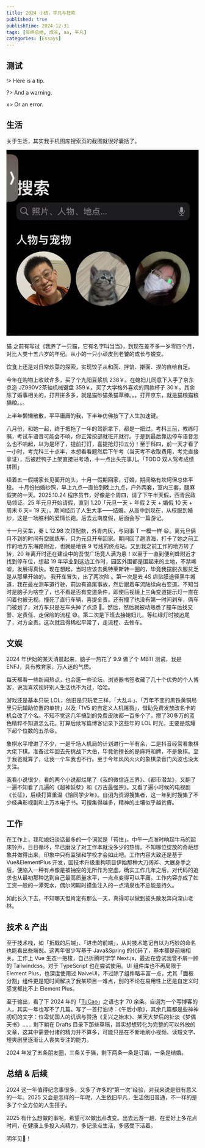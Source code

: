 ```yaml
---
title: 2024 小结，平凡与狂欢
published: true
publishTime: 2024-12-31
tags: [年终总结, 成长, aa, 平凡]
categories: [Essays]
---
```


## 测试

!> Here is a tip.

?> And a warning.

x> Or an error.

## 生活

关于生活，其实我手机图库搜索页的截图就很好囊括了。

![m](../../src/assets/me-her-cat.png)

猫
之前有写过《我养了一只猫，它有名字叫当当》，到现在差不多一岁零四个月，对比人类十五六岁的年纪。从小的一只小顽皮到老饕的成长与蜕变。

饮食上还是对日常炒菜的探索，实现饺子从和面、拌馅、擀面、捏的自给自足。

今年在购物上收敛许多，买了个九阳豆浆机 238￥。在媳妇儿同意下入手了京东京造 JZ990V2茶轴机械键盘 359￥。买了大学格外喜欢的同款杯子 30￥。其余除了婚事相关的，打开拼多多，就是猫砂猫条猫草棒。。。打开京东，就是猫粮猫粮猫粮。。。

上半年懒懒散散，平平庸庸的我，下半年仿佛按下了人生加速键。

八月份，和她一起，终于把拖了一年的驾照拿下，都是一把过。考科三前，教练叮嘱，考试车语音可能会不响，你正常按部就班开就行。于是到最后靠边停车语音怎么也不响起，以为是坏了，提前打灯，喜提抢灯扣五分！至于科四，前一天才看了一小时，考完科三十点半，本想看看题然后下午考（当天考不收取费用，考完直接拿证），后被赶鸭子上架直接进考场，十一点出头完事儿。「TODO 双人驾考成绩拼图」

续着五一假期家长见面开的头，十月一假期回家，订婚，期间略有坎坷但总体平稳。 十月份拍婚纱照，早上九点一直拍到晚上九点，户外两套，室内三套，腿麻假笑的一天。2025.10.24 程序员节，好像是个周四，请了下午半天假，西青民政局领证。25 年元旦开始请假，直到 1.20「元旦一天 + 年假 2 天 + 婚假 10 天 + 周末 6 天= 19 天」。期间经历了人生大事——结婚。从高中到现在，从校服到婚纱，这是一场胜利的爱情长跑。后去云南度假，后面会写一篇游记。

十一月买车，秦 L 12.98 次顶配款，外青内灰，与同事 T 一模一样 😆。离元旦俩月不到的时间有空就练车，只为元旦开车回家。期间回了趟滨海，打卡了她之前工作的地方东海路附近，也就是地铁 9 号线的终点站。又到我之前工作的地方转了转，20 年离开时还在建设中的吾悦广场竟人满为患！以至于一直到便利蜂附近才找到停车位，想起 19 年毕业到这边工作时，园区外围都是围起来的土地，不禁唏嘘，发展得真快。现在想起，当时应该去奥特莱斯转一圈的，毕竟我摆脱衣服贫乏是从那里开始的。 我开车冒失，出了两次险 。第一次是去 4S 店贴膜途径黑牛城道，我在最左测车道行驶，前边有追尾事故，然后跟着车流陆续向右变道。不知当时是脑子为啥空了，也不看是否有变道条件，即使后视镜上三角变道提示灯一直在闪着也被无视。撞死了直行车辆，喜提全责。还有撞了也没有第一时间刹车，俩车门被划了，对方车只是左车头掉了点漆 🥲。然后，然后就被动熟悉了撞车后找交警、定责任、走保险的流程 😅。第二次是下班去接媳妇儿，等红绿灯时被追尾了，对方全责。这次就显得稀松平常了，走流程、去修车。

## 文娱

2024 年伊始的某天清晨起来，脑子一热花了 9.9 做了个 MBTI 测试，我是 ENFJ，具有教育家，万人迷的气质。

每天都看一些新闻热点，也会逛一些论坛。浏览器书签收藏了几十个优秀的个人博客，说我喜欢视奸别人生活也不为过，哈哈。

游戏还是基本只玩 LOL，依旧是只玩老三样，「大乱斗」、「万年不变的黑铁黄铜局里只玩辅助位置的单排」以及「1V5 的自定义人机屠戮」，借助免费发放改名卡的机会改了个名。不知不觉这几年搞到的免费皮肤都一百多个了，攒了30多万的蓝色精粹不知道怎么花。打算后续写篇博客记录下这些年的 LOL 时光，主要是炫耀下超个位数的五杀😆。

象棋水平增进了不少，一是千场人机局的计划进行一半有余，二是抖音经常看象棋大佬下棋。准备过年回去先挑战下大伯，毕竟他擅长的是麻将和牌，不是象棋。至于我爸就算了，让我一个车我也不行。至于今年风风火火的象棋录音门风波也没太关注。

我看小说很少，看的两个小说都烂尾了《我的微信连三界》、《都市潜龙》，又翻了一遍不知看了几遍的《超神妖孽》和《万古最强宗》。又看了遍小时候的电视剧《长征》，后续打算重温《恰同学少年》。自诩为资源搜集者，这一年到时搜集了不少经典影视剧和上万本电子书。可搜集得越多，精神的土壤似乎越贫瘠。

## 工作

在工作上，我和媳妇谈话最多的一个词就是「苟住」。中午一点准时响起牛马的起床铃声，日日循环，早已磨没了对工作本就没多少的热情。不知哪位绽放的奇葩想象并做得出来，印象中只有监狱和学校才会如此吧。工作内容大致还是基于 Vue&ElementPlus 开发，因技术升级重构项目伊始那种大刀阔斧、大展身手之后，便陷入一种有点像是被抽空的无所作为空虚。确实工作几年之后，对代码的追求也从最初那种达到自己最高质量水平，一点点变得可以平庸。工作内容亦成了如工资一般的一潭死水，偶尔闲暇时摸鱼注入的一点清泉也不总能是持久。

如此长久下去，不知哪天但肯定有那么一天，真得可以做到披头散发奔向深山老林。

## 技术 & 产出

至于技术栈，如「折戟的后端」、「进击的前端」，从对技术笔记自以为巧妙的命名也能看出些端倪。这两年很少写基于 Java&Spring 的代码了，基本都是前端相关。工作上 Vue 生态一把梭，自己折腾时学学 Next.js，最近在尝试我曾不屑一顾的 Tailwindcss。对于 TypeScript 也在尝试使用。UI 组件库也不再局限于 Element Plus，也深度使用过 NaiveUI，不过除了组件略丰富一点，尤其「面板分割」组件更是短时间解决了我某项目一难点，别的不论在易用性上还是自定义时感觉都比不上 Element Plus。

至于输出，看了下 2024 年的「[TuCao](https://www.notion.so/Daily-Words-1a4c485ef35680d890a3f1cbcbc57c2e?pvs=21)」之语也才 70 余条。自诩为一个写博客的人，其实一年也写不了几篇。写了一首打油诗：《午后小歌》，其余几篇都是些神神叨叨的文字：位卑忧国人的讥讽与赞扬《复兴之始末》、某天大梦后的扯淡《梦偶天书》…… 剩下躺在 Drafts 目录下那些草稿，其实想想转化为完整的可以外放的文章，这其中需要付诸的精力并不算多，可能只是在不断地刷小视频、读短文字、短爽剧里逐渐让人丧失专注的能力。

2024 年发了五条朋友圈，三条关于猫，剩下两条一条是订婚，一条是结婚。

## 总结 & 后续

2024 这一年值得纪念事很多，又多了许多的“第一次”经验，对我来说是很有意义的一年。2025 又会是怎样的一年呢，人生依旧平凡，生活依旧普通，不一样的是多了个全方位的人生搭子。

2025 有什么想做的事呢，希望可以做出点改变。出去远游一趟，在爱好上多花点时间，在健康上多投入点精力，多记录点生活，多感受下活着。

明年见👋！
